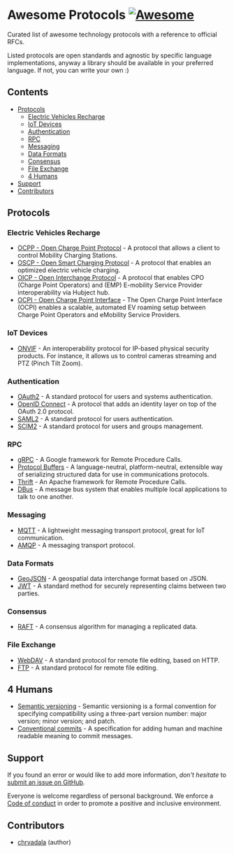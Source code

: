 # Awesome Protocols [![Awesome](https://awesome.re/badge.svg)](https://awesome.re)

Curated list of awesome technology protocols with a reference to official RFCs.

Listed protocols are open standards and agnostic by specific language implementations, anyway a library should be available in your preferred language. If not, you can write your own :)

## Contents
- [Protocols](#protocols)
  - [Electric Vehicles Recharge](#electric-vehicles-recharge)
  - [IoT Devices](#iot-devices)
  - [Authentication](#authentication)
  - [RPC](#rpc)
  - [Messaging](#messaging)
  - [Data Formats](#data-formats)
  - [Consensus](#consensus)
  - [File Exchange](#file-exchange)
  - [4 Humans](#4-humans)
- [Support](#support)
- [Contributors](#contributors)

## Protocols
### Electric Vehicles Recharge
- [OCPP - Open Charge Point Protocol](https://www.openchargealliance.org/protocols/ocpp-201) - A protocol that allows a client to control Mobility Charging Stations.
- [OSCP - Open Smart Charging Protocol](https://www.openchargealliance.org/protocols/oscp-10) - A protocol that enables an optimized electric vehicle charging.
- [OICP - Open Interchange Protocol](https://www.hubject.com/wp-content/uploads/2018/10/oicp-emp-2.2.pdf) - A protocol that enables CPO (Charge Point Operators) and (EMP) E-mobility Service Provider interoperability via Hubject hub.
- [OCPI - Open Charge Point Interface](https://evroaming.org/app/uploads/2020/06/OCPI-2.2-d2.pdf) - The Open Charge Point Interface (OCPI) enables a scalable, automated EV roaming setup between Charge Point Operators and eMobility Service Providers.

### IoT Devices
- [ONVIF](https://www.onvif.org/profiles) - An interoperability protocol for IP-based physical security products. For instance, it allows us to control cameras streaming and PTZ (Pinch Tilt Zoom).

### Authentication
- [OAuth2](https://tools.ietf.org/html/rfc6749) - A standard protocol for users and systems authentication.
- [OpenID Connect](https://openid.net/connect) - A protocol that adds an identity layer on top of the OAuth 2.0 protocol.
- [SAML2](http://saml.xml.org/saml-specifications) - A standard protocol for users authentication.
- [SCIM2](https://tools.ietf.org/html/rfc7644) - A standard protocol for users and groups management.

### RPC
- [gRPC](https://grpc.io) - A Google framework for Remote Procedure Calls.
- [Protocol Buffers](https://developers.google.com/protocol-buffers/docs/overview) - A language-neutral, platform-neutral, extensible way of serializing structured data for use in communications protocols.
- [Thrift](https://thrift.apache.org) - An Apache framework for Remote Procedure Calls.
- [DBus](https://www.freedesktop.org/wiki/Software/dbus) - A message bus system that enables multiple local applications to talk to one another.

### Messaging
- [MQTT](http://docs.oasis-open.org/mqtt/mqtt/v5.0/mqtt-v5.0.html) - A lightweight messaging transport protocol, great for IoT communication.
- [AMQP](http://www.amqp.org/specification/1.0/amqp-org-download) - A messaging transport protocol.

### Data Formats
- [GeoJSON](https://tools.ietf.org/html/rfc7946) - A geospatial data interchange format based on JSON.
- [JWT](https://tools.ietf.org/html/rfc7519) - A standard method for securely representing claims between two parties.

### Consensus
- [RAFT](https://raft.github.io/raft.pdf) - A consensus algorithm for managing a replicated data.

### File Exchange
- [WebDAV](https://tools.ietf.org/html/rfc4918) - A standard protocol for remote file editing, based on HTTP.
- [FTP](https://tools.ietf.org/html/rfc959) - A standard protocol for remote file editing.

## 4 Humans
- [Semantic versioning](https://semver.org/) - Semantic versioning is a formal convention for specifying compatibility using a three-part version number: major version; minor version; and patch.
- [Conventional commits](https://www.conventionalcommits.org/en/v1.0.0/#specification) - A specification for adding human and machine readable meaning to commit messages.

## Support
If you found an error or would like to add more information, _don't hesitate_ to
[submit an issue on GitHub](https://github.com/chrvadala/awesome-protocols/issues/new).

Everyone is welcome regardless of personal background. We enforce a
[Code of conduct](CODE_OF_CONDUCT.md) in order to promote a positive and
inclusive environment.

## Contributors
- [chrvadala](https://github.com/chrvadala) (author)
